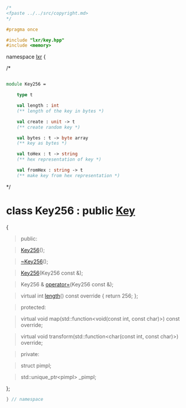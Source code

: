 ```cpp

/*
<fpaste ../../src/copyright.md>
*/

#pragma once

#include "lxr/key.hpp"
#include <memory>
````

namespace [lxr](namespace.list) {

/*

```fsharp

module Key256 =

    type t

    val length : int
    (** length of the key in bytes *)

    val create : unit -> t
    (** create random key *)

    val bytes : t -> byte array
    (** key as bytes *)

    val toHex : t -> string
    (** hex representation of key *)

    val fromHex : string -> t
    (** make key from hex representation *)
```

*/

# class Key256 : public [Key](key.hpp.md)

{

>public:

>[Key256](key256_ctor.cpp.md)();

>[~Key256](key256_ctor.cpp.md)();

>[Key256](key256_ctor.cpp.md)(Key256 const &);

>Key256 & [operator=](key256_ctor.cpp.md)(Key256 const &);

>virtual int [length](key256_functions.cpp.md)() const override { return 256; };

>protected:

>virtual void map(std::function&lt;void(const int, const char)&gt;) const override;

>virtual void transform(std::function&lt;char(const int, const char)&gt;) override;

>private:

>struct pimpl;

>std::unique_ptr&lt;pimpl&gt; _pimpl;

};

```cpp
} // namespace
```